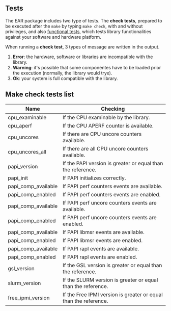 Tests
-----
The EAR package includes two type of tests. The **check tests**, prepared to be executed after the `make` by typing `make check`, with and without privileges, and also [functional tests](https://github.com/BarcelonaSupercomputingCenter/EAR/blob/development/tests/functionals/README.md), which tests library functionalities against your software and hardware platform.

When running a **check test**, 3 types of message are written in the output.
1) **Error**: the hardware, software or libraries are incompatible with the library.
2) **Warning**: it's possible that some componentes have to be loaded prior the execution (normally, the library would trye).
3) **Ok**: your system is full compatible with the library.

Make check tests list
---------------------
| Name                | Checking                                                         |
| ------------------- | ---------------------------------------------------------------- |
| cpu_examinable      | If the CPU examinable by the library.                            |
| cpu_aperf           | If the CPU APERF counter is available.                           |
| cpu_uncores         | If there are CPU uncore counters available.                      |
| cpu_uncores_all     | If there are all CPU uncore counters available.                  |
| papi_version        | If the PAPI version is greater or equal than the reference.      |
| papi_init           | If PAPI initializes correctly.                                   |
| papi_comp_available | If PAPI perf counters events are available.                      |
| papi_comp_enabled   | If PAPI perf counters events are enabled.                        |
| papi_comp_available | If PAPI perf uncore counters events are available.               |
| papi_comp_enabled   | If PAPI perf uncore counters events are enabled.                 |
| papi_comp_available | If PAPI libmsr events are available.                             |
| papi_comp_enabled   | If PAPI libmsr events are enabled.                               |
| papi_comp_available | If PAPI rapl events are available.                               |
| papi_comp_enabled   | If PAPI rapl events are enabled.                                 |
| gsl_version         | If the GSL version is greater or equal than the reference.       |
| slurm_version       | If the SLURM version is greater or equal than the reference.     |
| free_ipmi_version   | If the Free IPMI version is greater or equal than the reference. |
